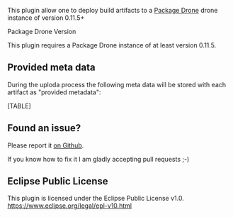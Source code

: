 This plugin allow one to deploy build artifacts to a [Package
Drone](http://packagedrone.org/) drone instance of version 0.11.5+

Package Drone Version

This plugin requires a Package Drone instance of at least version
0.11.5.

## Provided meta data

During the uploda process the following meta data will be stored with
each artifact as "provided metadata":

[TABLE]

## Found an issue?

Please report it [on
Github](https://github.com/ctron/package-drone-jenkins/issues).

If you know how to fix it I am gladly accepting pull requests ;-)

## Eclipse Public License

This plugin is licensed under the Eclipse Public License v1.0.
<https://www.eclipse.org/legal/epl-v10.html>

